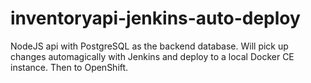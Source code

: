 # inventoryapi-jenkins-auto-deploy
NodeJS api with PostgreSQL as the backend database. Will pick up changes automagically with Jenkins and deploy to a local Docker CE instance. Then to OpenShift.
